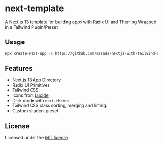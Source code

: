 # next-template

A Next.js 13 template for building apps with Radix UI and Theming Wrapped in a Tailwind Plugin/Preset

## Usage

```bash
npx create-next-app -e https://github.com/masads/nextjs-with-tailwind-and-shadcn-theming
```

## Features

- Next.js 13 App Directory
- Radix UI Primitives
- Tailwind CSS
- Icons from [Lucide](https://lucide.dev)
- Dark mode with `next-themes`
- Tailwind CSS class sorting, merging and linting.
- Custom shadcn-preset

## License

Licensed under the [MIT license](https://github.com/masads/LICENSE).
